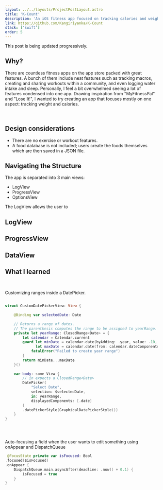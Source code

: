 ```yaml
---
layout: ../../layouts/ProjectPostLayout.astro
title: 'K-Count'
description: 'An iOS fitness app focused on tracking calories and weight'
link: https://github.com/Kangiriyanka/K-Count
stack: ['swift']
order: 5
---
```


This post is being updated progressively.

## Why?

There are countless fitness apps on the app store packed with great features. A bunch of them include neat features such as tracking macros, creating and sharing workouts within a community, and even logging water intake and sleep. Personally, I feel a bit overwhelmed seeing a lot of features condensed into one app. Drawing inspiration from "MyFitnessPal" and "Lose It!", I wanted to try creating an app that focuses mostly on one aspect: tracking weight and calories.  

&nbsp;

## Design considerations

- There are no exercise or workout features.
- A food database is not included; users create the foods themselves which are then saved in a JSON file. 



## Navigating the Structure

The app is separated into 3 main views:

- LogView
- ProgressView
- OptionsView

The LogView allows the user to 



## LogView



## ProgressView


## DataView



## What I learned




&nbsp;

 Customizing ranges inside a DatePicker.
```swift

struct CustomDatePickerView: View {
    
    @Binding var selectedDate: Date
    
    // Returns a range of dates.
    // The parenthesis computes the range to be assigned to yearRange.
    private let yearRange: ClosedRange<Date> = {
        let calendar = Calendar.current
        guard let minDate = calendar.date(byAdding: .year, value: -10, to: .now),
              let maxDate = calendar.date(from: calendar.dateComponents([.year, .month, .day], from: .now)) else {
            fatalError("Failed to create year range")
        }
        return minDate...maxDate
    }()
    
    var body: some View {
        // in expects a ClosedRange<Date>
        DatePicker(
            "Select Date",
            selection: $selectedDate,
            in: yearRange,
            displayedComponents: [.date]
        )
        .datePickerStyle(GraphicalDatePickerStyle())
    }
}



```

&nbsp;

Auto-focusing a field when the user wants to edit something using onAppear and DispatchQueue

```swift
 @FocusState private var isFocused: Bool
.focused($isFocused)
.onAppear {
    DispatchQueue.main.asyncAfter(deadline: .now() + 0.1) {
        isFocused = true
    }
}
```



